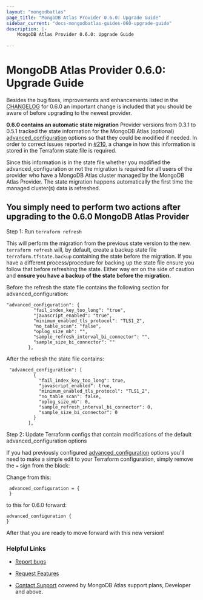 ```yaml
---
layout: "mongodbatlas"
page_title: "MongoDB Atlas Provider 0.6.0: Upgrade Guide"
sidebar_current: "docs-mongodbatlas-guides-060-upgrade-guide"
description: |-
    MongoDB Atlas Provider 0.6.0: Upgrade Guide
    
---
```


# MongoDB Atlas Provider 0.6.0: Upgrade Guide

Besides the bug fixes, improvements and enhancements listed in the  [CHANGELOG](https://github.com/mongodb/terraform-provider-mongodbatlas/blob/master/CHANGELOG.md) for 0.6.0 an important change is included that you should be aware of before upgrading to the newest provider.

**0.6.0 contains an automatic state migration**
Provider versions from 0.3.1 to 0.5.1 tracked the state information for the MongoDB Atlas (optional) [advanced_configuration](https://www.terraform.io/docs/providers/mongodbatlas/r/cluster.html#advanced-configuration-options) options so that they could be modified if needed.  In order to correct issues reported in [#210](https://github.com/mongodb/terraform-provider-mongodbatlas/issues/210), a change in how this information is stored in the Terraform state file is required.

Since this information is in the state file whether you modified the advanced_configuration or not the migration is required for all users of the provider who have a MongoDB Atlas cluster managed by the MongoDB Atlas Provider.
The state migration happens automatically the first time the managed cluster(s) data is refreshed.  

## You simply need to perform two actions after upgrading to the 0.6.0 MongoDB Atlas Provider

Step 1: Run `terraform refresh`

This will perform the migration from the previous state version to the new.  `terraform refresh` will, by default, create a backup state file `terraform.tfstate.backup` containing the state before the migration.  If you have a different process/procedure for backing up the state file ensure you follow that before refreshing the state.  Either way err on the side of caution and **ensure you have a backup of the state before the migration.**

Before the refresh the state file contains the following section for advanced_configuration:

    "advanced_configuration": {
              "fail_index_key_too_long": "true",
              "javascript_enabled": "true",
              "minimum_enabled_tls_protocol": "TLS1_2",
              "no_table_scan": "false",
              "oplog_size_mb": "",
              "sample_refresh_interval_bi_connector": "",
              "sample_size_bi_connector": ""
            },

After the refresh the state file contains:

     "advanced_configuration": [
              {
                "fail_index_key_too_long": true,
                "javascript_enabled": true,
                "minimum_enabled_tls_protocol": "TLS1_2",
                "no_table_scan": false,
                "oplog_size_mb": 0,
                "sample_refresh_interval_bi_connector": 0,
                "sample_size_bi_connector": 0
              }
            ],

Step 2: Update Terraform configs that contain modifications of the default advanced_configuration options

If you had previously configured [advanced_configuration](https://www.terraform.io/docs/providers/mongodbatlas/r/cluster.html#advanced-configuration-options) options you'll need to make a simple edit to your Terraform configuration, simply remove the `=` sign from the block:

Change from this:

     advanced_configuration = {
     }

to this for 0.6.0 forward:

    advanced_configuration {
    }

After that you are ready to move forward with this new version!

### Helpful Links

* [Report bugs](https://github.com/mongodb/terraform-provider-mongodbatlas/issues)

* [Request Features](https://feedback.mongodb.com/forums/924145-atlas?category_id=370723)

* [Contact Support](https://docs.atlas.mongodb.com/support/) covered by MongoDB Atlas support plans, Developer and above.
